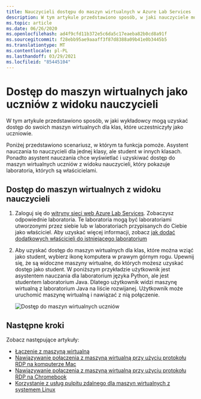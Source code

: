 ```yaml
---
title: Nauczycieli dostępu do maszyn wirtualnych w Azure Lab Services
description: W tym artykule przedstawiono sposób, w jaki nauczyciele mogą uzyskać dostęp do swoich maszyn wirtualnych w widoku nauczycieli. Na przykład asystent nauczania może być nauczycieli dla jednej klasy, ale student dla innych klas.
ms.topic: article
ms.date: 06/26/2020
ms.openlocfilehash: ad4f9cfd11b372e5c6da5c17eaeba82b0cd8a91f
ms.sourcegitcommit: f28ebb95ae9aaaff3f87d8388a09b41e0b3445b5
ms.translationtype: MT
ms.contentlocale: pl-PL
ms.lasthandoff: 03/29/2021
ms.locfileid: "85445104"
---
```

# <a name="access-virtual-machines-as-a-student-from-the-educator-view"></a>Dostęp do maszyn wirtualnych jako uczniów z widoku nauczycieli
W tym artykule przedstawiono sposób, w jaki wykładowcy mogą uzyskać dostęp do swoich maszyn wirtualnych dla klas, które uczestniczyły jako uczniowie. 

Poniżej przedstawiono scenariusz, w którym ta funkcja pomoże. Asystent nauczania to nauczycieli dla jednej klasy, ale student w innych klasach. Ponadto asystent nauczania chce wyświetlać i uzyskiwać dostęp do maszyn wirtualnych uczniów z widoku nauczycieli, który pokazuje laboratoria, których są właścicielami. 

## <a name="access-vms-from-educator-view"></a>Dostęp do maszyn wirtualnych z widoku nauczycieli

1. Zaloguj się do [witryny sieci web Azure Lab Services](https://labs.azure.com). Zobaczysz odpowiednie laboratoria. Te laboratoria mogą być laboratoriami utworzonymi przez siebie lub w laboratoriach przypisanych do Ciebie jako właściciel. Aby uzyskać więcej informacji, zobacz [jak dodać dodatkowych właścicieli do istniejącego laboratorium](how-to-add-user-lab-owner.md)
2. Aby uzyskać dostęp do maszyn wirtualnych dla klas, które można wziąć jako student, wybierz ikonę komputera w prawym górnym rogu. Upewnij się, że są widoczne maszyny wirtualne, do których możesz uzyskać dostęp jako student. W poniższym przykładzie użytkownik jest asystentem nauczania dla laboratorium języka Python, ale jest studentem laboratorium Java. Dlatego użytkownik widzi maszynę wirtualną z laboratorium Java na liście rozwijanej. Użytkownik może uruchomić maszynę wirtualną i nawiązać z nią połączenie. 
    
    ![Dostęp do maszyn wirtualnych uczniów](./media/instructors-access-virtual-machines/access-student-virtual-machines.png)

## <a name="next-steps"></a>Następne kroki
Zobacz następujące artykuły:

- [Łączenie z maszyną wirtualną](how-to-use-classroom-lab.md#connect-to-the-vm)
- [Nawiązywanie połączenia z maszyną wirtualną przy użyciu protokołu RDP na komputerze Mac](connect-virtual-machine-mac-remote-desktop.md)
- [Nawiązywanie połączenia z maszyną wirtualną przy użyciu protokołu RDP na Chromebook](connect-virtual-machine-chromebook-remote-desktop.md)
- [Korzystanie z usług pulpitu zdalnego dla maszyn wirtualnych z systemem Linux](how-to-use-remote-desktop-linux-student.md)
